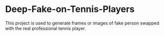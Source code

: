 # Deep-Fake-on-Tennis-Players
This project is used to generate frames or images of fake person swapped with the real professional tennis player. 

